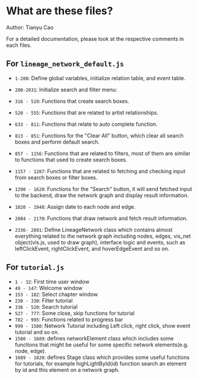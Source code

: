 # What are these files?

Author: Tianyu Cao

For a detailed documentation, please look at the respective comments in each files.

## For `lineage_network_default.js`

- `1-200`: Define global variables, initialize relation table, and event table.

- `200-2031`: Initialize search and filter menu:

- `316 - 519`: Functions that create search boxes.

- `520 - 555`: Functions that are related to artist relationships.

- `633 - 811`: Functions that relate to auto complete function.

- `813 - 851`: Functions for the "Clear All" button, which clear all search boxes and perform default search.

- `857 - 1156`: Functions that are related to filters, most of them are similar to functions that used to create search boxes.

- `1157 - 1287`: Functions that are related to fetching and checking input from search boxes or filter boxes.

- `1290 - 1620`: Functions for the "Search" button, it will send fetched input to the backend, draw the network graph and display result information.

- `1820 - 1940`: Assign date to each node and edge.

- `2084 - 2170`: Functions that draw network and fetch result information.

- `2336- 2891`: Define LineageNetwork class which contains almost everything related to the network graph including nodes, edges, vis_net object(vis.js, used to draw graph), interface logic and events, such as leftClickEvent, rightClickEvent, and hoverEdgeEvent and so on.

## For `tutorial.js`

- `1 - 32`: First time user window
- `49 - 147`: Welcome window
- `153 - 182`: Select chapter window
- `230 - 330`: Filter tutorial
- `336 - 520`: Search tutorial
- `527 - 777`: Some close, skip functions for tutorial
- `782 - 995`: Functions related to progress bar
- `999 - 1580`: Network Tutorial including Left click, right click, show event tutorial and so on.
- `1580 - 1689`: defines networkElement class which includes some functions that might be useful for some specific network elements(e.g. node, edge).
- `1689 - 1820`: defines Stage class which provides some useful functions for tutorials, for example highLightById(id) function search an element by id and this element on a network graph.
